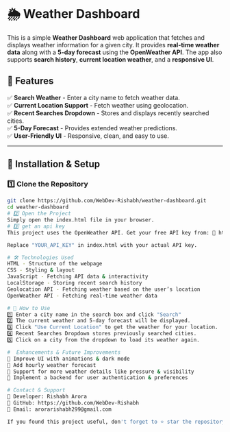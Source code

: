 # 🌦️ Weather Dashboard

This is a simple **Weather Dashboard** web application that fetches and displays weather information for a given city. It provides **real-time weather data** along with a **5-day forecast** using the **OpenWeather API**. The app also supports **search history**, **current location weather**, and a **responsive UI**.

## 📜 Features

✅ **Search Weather** - Enter a city name to fetch weather data.  
✅ **Current Location Support** - Fetch weather using geolocation.  
✅ **Recent Searches Dropdown** - Stores and displays recently searched cities.  
✅ **5-Day Forecast** - Provides extended weather predictions.  
✅ **User-Friendly UI** - Responsive, clean, and easy to use.  

---

## 🚀 **Installation & Setup**

### 1️⃣ **Clone the Repository**
```sh
git clone https://github.com/WebDev-Rishabh/weather-dashboard.git
cd weather-dashboard
# 2️⃣ Open the Project
Simply open the index.html file in your browser.
# 3️⃣ get an api key
This project uses the OpenWeather API. Get your free API key from: 🔗 https://openweathermap.org/api

Replace "YOUR_API_KEY" in index.html with your actual API key.

# 🛠️ Technologies Used
HTML - Structure of the webpage
CSS - Styling & layout
JavaScript - Fetching API data & interactivity
LocalStorage - Storing recent search history
Geolocation API - Fetching weather based on the user’s location
OpenWeather API - Fetching real-time weather data

# 🎯 How to Use
1️⃣ Enter a city name in the search box and click "Search"
2️⃣ The current weather and 5-day forecast will be displayed.
3️⃣ Click "Use Current Location" to get the weather for your location.
4️⃣ Recent Searches Dropdown stores previously searched cities.
5️⃣ Click on a city from the dropdown to load its weather again.

#  Enhancements & Future Improvements
🔹 Improve UI with animations & dark mode
🔹 Add hourly weather forecast
🔹 Support for more weather details like pressure & visibility
🔹 Implement a backend for user authentication & preferences

# Contact & Support
🔹 Developer: Rishabh Arora
🔹 GitHub: https://github.com/WebDev-Rishabh
🔹 Email: arorarishabh299@gmail.com

If you found this project useful, don't forget to ⭐ star the repository!


